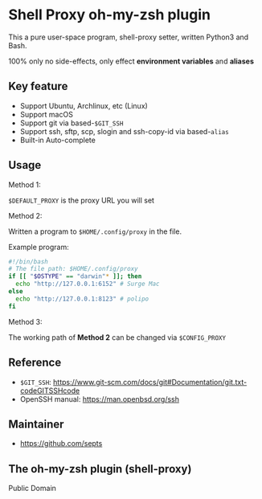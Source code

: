 # Shell Proxy oh-my-zsh plugin

This a pure user-space program, shell-proxy setter, written Python3 and Bash.

100% only no side-effects, only effect **environment variables** and **aliases**

## Key feature

- Support Ubuntu, Archlinux, etc (Linux)
- Support macOS
- Support git via based-`$GIT_SSH`
- Support ssh, sftp, scp, slogin and ssh-copy-id via based-`alias`
- Built-in Auto-complete

## Usage

Method 1:

`$DEFAULT_PROXY` is the proxy URL you will set

Method 2:

Written a program to `$HOME/.config/proxy` in the file.

Example program:

```bash
#!/bin/bash
# The file path: $HOME/.config/proxy
if [[ "$OSTYPE" == "darwin"* ]]; then
  echo "http://127.0.0.1:6152" # Surge Mac
else
  echo "http://127.0.0.1:8123" # polipo
fi
```

Method 3:

The working path of **Method 2** can be changed via `$CONFIG_PROXY`

## Reference

- `$GIT_SSH`: <https://www.git-scm.com/docs/git#Documentation/git.txt-codeGITSSHcode>
- OpenSSH manual: <https://man.openbsd.org/ssh>

## Maintainer

- <https://github.com/septs>

## The oh-my-zsh plugin (shell-proxy)

Public Domain
